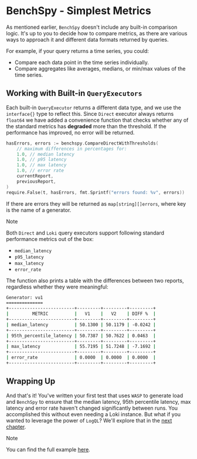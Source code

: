 # BenchSpy - Simplest Metrics

As mentioned earlier, `BenchSpy` doesn't include any built-in comparison logic. It's up to you to decide how to compare metrics, as there are various ways to approach it and different data formats returned by queries.

For example, if your query returns a time series, you could:
- Compare each data point in the time series individually.
- Compare aggregates like averages, medians, or min/max values of the time series.

## Working with Built-in `QueryExecutors`
Each built-in `QueryExecutor` returns a different data type, and we use the `interface{}` type to reflect this. Since `Direct` executor always returns `float64` we have added a convenience function
that checks whether any of the standard metrics has **degraded** more than the threshold. If the performance has improved, no error will be returned.

```go
hasErrors, errors := benchspy.CompareDirectWithThresholds(
    // maximum differences in percentages for:
    1.0, // median latency
    1.0, // p95 latency
    1.0, // max latency
    1.0, // error rate
    currentReport,
    previousReport,
)
require.False(t, hasErrors, fmt.Sprintf("errors found: %v", errors))
```

If there are errors they will be returned as `map[string][]errors`, where key is the name of a generator.

> [!NOTE]
> Both `Direct` and `Loki` query executors support following standard performance metrics out of the box:
> - `median_latency`
> - `p95_latency`
> - `max_latency`
> - `error_rate`

The function also prints a table with the differences between two reports, regardless whether they were meaningful:
```bash
Generator: vu1
==============
+-------------------------+---------+---------+---------+
|         METRIC          |   V1    |   V2    | DIFF %  |
+-------------------------+---------+---------+---------+
| median_latency          | 50.1300 | 50.1179 | -0.0242 |
+-------------------------+---------+---------+---------+
| 95th_percentile_latency | 50.7387 | 50.7622 | 0.0463  |
+-------------------------+---------+---------+---------+
| max_latency             | 55.7195 | 51.7248 | -7.1692 |
+-------------------------+---------+---------+---------+
| error_rate              | 0.0000  | 0.0000  | 0.0000  |
+-------------------------+---------+---------+---------+
```

## Wrapping Up

And that's it! You've written your first test that uses `WASP` to generate load and `BenchSpy` to ensure that the median latency, 95th percentile latency, max latency and error rate haven't changed significantly between runs. You accomplished this without even needing a Loki instance. But what if you wanted to leverage the power of `LogQL`? We'll explore that in the [next chapter](./loki_std.md).

> [!NOTE]
> You can find the full example [here](https://github.com/smartcontractkit/chainlink-testing-framework/tree/main/wasp/examples/benchspy/direct_query_executor/direct_query_executor_test.go).